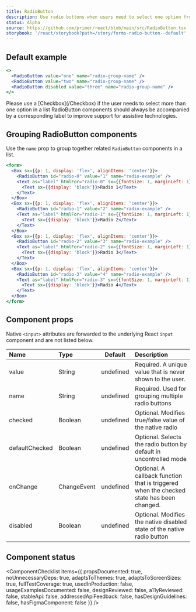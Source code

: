 ```yaml
---
title: RadioButton
description: Use radio buttons when users need to select one option from a list
status: Alpha
source: https://github.com/primer/react/blob/main/src/RadioButton.tsx
storybook: '/react/storybook?path=/story/forms-radio-button--default'
---
```


## Default example

```jsx live
<>
  <RadioButton value="one" name="radio-group-name" />
  <RadioButton value="two" name="radio-group-name" />
  <RadioButton disabled value="three" name="radio-group-name" />
</>
```

<Note>
Please use a [Checkbox](/Checkbox) if the user needs to select more than one option in a list
</Note>
<Note variant="warning">
RadioButton components should always be accompanied by a corresponding label to improve support for assistive technologies.
</Note>

## Grouping RadioButton components

Use the `name` prop to group together related `RadioButton` components in a list.

```jsx live
<form>
  <Box sx={{p: 1, display: 'flex', alignItems: 'center'}}>
    <RadioButton id="radio-0" value="1" name="radio-example" />
    <Text as="label" htmlFor="radio-0" sx={{fontSize: 1, marginLeft: 1}}>
      <Text sx={{display: 'block'}}>Radio 1</Text>
    </Text>
  </Box>
  <Box sx={{p: 1, display: 'flex', alignItems: 'center'}}>
    <RadioButton id="radio-1" value="2" name="radio-example" />
    <Text as="label" htmlFor="radio-1" sx={{fontSize: 1, marginLeft: 1}}>
      <Text sx={{display: 'block'}}>Radio 2</Text>
    </Text>
  </Box>
  <Box sx={{p: 1, display: 'flex', alignItems: 'center'}}>
    <RadioButton id="radio-2" value="3" name="radio-example" />
    <Text as="label" htmlFor="radio-2" sx={{fontSize: 1, marginLeft: 1}}>
      <Text sx={{display: 'block'}}>Radio 3</Text>
    </Text>
  </Box>
  <Box sx={{p: 1, display: 'flex', alignItems: 'center'}}>
    <RadioButton id="radio-3" value="4" name="radio-example" />
    <Text as="label" htmlFor="radio-3" sx={{fontSize: 1, marginLeft: 1}}>
      <Text sx={{display: 'block'}}>Radio 4</Text>
    </Text>
  </Box>
</form>
```

## Component props

Native `<input>` attributes are forwarded to the underlying React `input` component and are not listed below.

| Name           | Type        |  Default  | Description                                                                              |
| :------------- | :---------- | :-------: | :--------------------------------------------------------------------------------------- |
| value          | String      | undefined | Required. A unique value that is never shown to the user.                                |
| name           | String      | undefined | Required. Used for grouping multiple radio buttons                                       |
| checked        | Boolean     | undefined | Optional. Modifies true/false value of the native radio                                  |
| defaultChecked | Boolean     | undefined | Optional. Selects the radio button by default in uncontrolled mode                       |
| onChange       | ChangeEvent | undefined | Optional. A callback function that is triggered when the checked state has been changed. |
| disabled       | Boolean     | undefined | Optional. Modifies the native disabled state of the native radio button                  |

## Component status

<ComponentChecklist
items={{
    propsDocumented: true,
    noUnnecessaryDeps: true,
    adaptsToThemes: true,
    adaptsToScreenSizes: true,
    fullTestCoverage: true,
    usedInProduction: false,
    usageExamplesDocumented: false,
    designReviewed: false,
    a11yReviewed: false,
    stableApi: false,
    addressedApiFeedback: false,
    hasDesignGuidelines: false,
    hasFigmaComponent: false
  }}
/>
